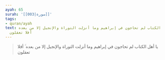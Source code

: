 ```yaml
---
ayah: 65
surah: '[[003|سورة]]'
tags:
- quran/ayah
text: يا أهل الكتاب لم تحاجون في إبراهيم وما أنزلت التوراة والإنجيل إلا من بعده ۚ
  أفلا تعقلون
---
```

> يا أهل الكتاب لم تحاجون في إبراهيم وما أنزلت التوراة والإنجيل إلا من بعده ۚ أفلا تعقلون
